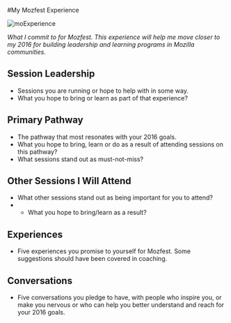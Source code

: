 #My Mozfest Experience


![moExperience](https://wiki.mozilla.org/images/4/42/Mozfest2012_5.png)

*What I commit to for Mozfest.  This experience will help me move closer to my 2016 for building leadership and learning programs in Mozilla communities.*

## Session Leadership

* Sessions you are running or hope to help with in some way.
* What you hope to bring or learn as part of that experience?

## Primary Pathway

* The pathway that most resonates with your 2016 goals.
* What you hope to bring, learn or do as a result of attending sessions on this pathway?
*  What sessions stand out as must-not-miss?

## Other Sessions I Will Attend
* What other sessions stand out as being important for you to attend?
* * What you hope to bring/learn as a result?

## Experiences
* Five experiences you promise to yourself for Mozfest.  Some suggestions should have been covered in coaching.

## Conversations
* Five conversations you pledge to have, with people who inspire you, or make you nervous or who can help you better understand and reach for your 2016 goals.
